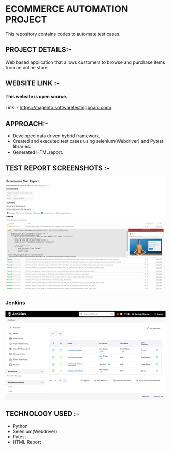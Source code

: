 # ECOMMERCE AUTOMATION PROJECT
This repository contains codes to automate test cases.

## PROJECT DETAILS:-
Web based application that allows customers to browse and purchase items from an online store.

## WEBSITE LINK :-
#### This website is open source.
Link :- https://magento.softwaretestingboard.com/


## APPROACH:-
* Developed data driven hybrid framework.
* Created and executed test cases using selenium(Webdriver) and Pytest libraries.
* Generated HTMLreport.


## TEST REPORT SCREENSHOTS :-
![pic_1](report_scrshot/ecommerce_test_report.png)

### Jenkins
![pic_2](report_scrshot/jenkins.png)

## TECHNOLOGY USED :-
* Python
* Selenium(Webdriver)
* Pytest
* HTML Report